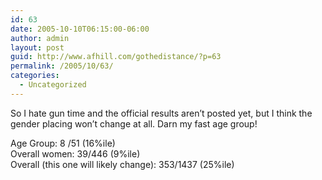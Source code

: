 ```yaml
---
id: 63
date: 2005-10-10T06:15:00-06:00
author: admin
layout: post
guid: http://www.afhill.com/gothedistance/?p=63
permalink: /2005/10/63/
categories:
  - Uncategorized
---
```

So I hate gun time and the official results aren&#8217;t posted yet, but I think the gender placing won&#8217;t change at all. Darn my fast age group!

Age Group: 8 /51 (16%ile)  
Overall women: 39/446 (9%ile)  
Overall (this one will likely change): 353/1437 (25%ile)